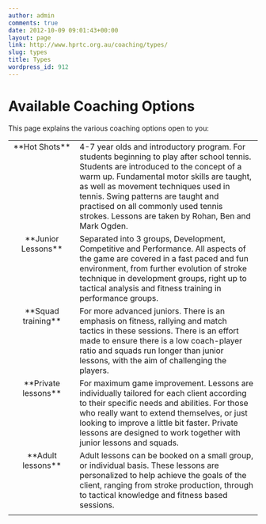 ```yaml
---
author: admin
comments: true
date: 2012-10-09 09:01:43+00:00
layout: page
link: http://www.hprtc.org.au/coaching/types/
slug: types
title: Types
wordpress_id: 912
---
```


# Available Coaching Options




This page explains the various coaching options open to you:
<table cellpadding="10" border="0" >
<tbody >
<tr >

<td width="120" align="center" valign="top" >**Hot Shots**
</td>

<td >4-7 year olds and introductory program. For students beginning to play after school tennis. Students are introduced to the concept of a warm up. Fundamental motor skills are taught, as well as movement techniques used in tennis. Swing patterns are taught and practised on all commonly used tennis strokes. Lessons are taken by Rohan, Ben and Mark Ogden.
</td>
</tr>
<tr >

<td align="center" valign="top" >**Junior Lessons**
</td>

<td >Separated into 3 groups, Development, Competitive and Performance. All aspects of the game are covered in a fast paced and fun environment, from further evolution of stroke technique in development groups, right up to tactical analysis and fitness training in performance groups.
</td>
</tr>
<tr >

<td align="center" valign="top" >**Squad training**
</td>

<td >For more advanced juniors. There is an emphasis on fitness, rallying and match tactics in these sessions. There is an effort made to ensure there is a low coach-player ratio and squads run longer than junior lessons, with the aim of challenging the players.
</td>
</tr>
<tr >

<td align="center" valign="top" >**Private lessons**
</td>

<td >For maximum game improvement. Lessons are individually tailored for each client according to their specific needs and abilities. For those who really want to extend themselves, or just looking to improve a little bit faster. Private lessons are designed to work together with junior lessons and squads.
</td>
</tr>
<tr >

<td align="center" valign="top" >**Adult lessons**
</td>

<td >Adult lessons can be booked on a small group, or individual basis. These lessons are personalized to help achieve the goals of the client, ranging from stroke production, through to tactical knowledge and fitness based sessions.
</td>
</tr>
<tr >

<td align="center" valign="top" >
</td>

<td >
</td>
</tr>
</tbody>
</table>
  

